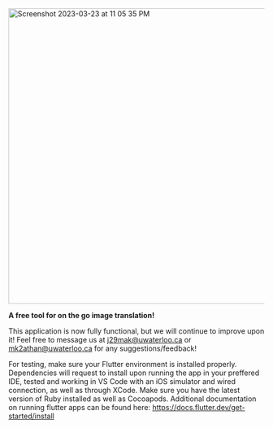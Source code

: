 <img width="581" alt="Screenshot 2023-03-23 at 11 05 35 PM" src="https://user-images.githubusercontent.com/72089606/227413935-c8f33d9e-1685-413a-8a1d-1e34fe578477.png">

**A free tool for on the go image translation!**

This application is now fully functional, but we will continue to improve upon it! Feel free to message us at j29mak@uwaterloo.ca or mk2athan@uwaterloo.ca for any suggestions/feedback!

For testing, make sure your Flutter environment is installed properly. Dependencies will request to install upon running the app in your preffered IDE, tested and working in VS Code with an iOS simulator and wired connection, as well as through XCode. Make sure you have the latest version of Ruby installed as well as Cocoapods. Additional documentation on running flutter apps can be found here: https://docs.flutter.dev/get-started/install

